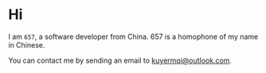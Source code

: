 # Hi

I am `657`, a software developer from China. 657 is a homophone of my name in Chinese.

You can contact me by sending an email to kuyermqi@outlook.com.
